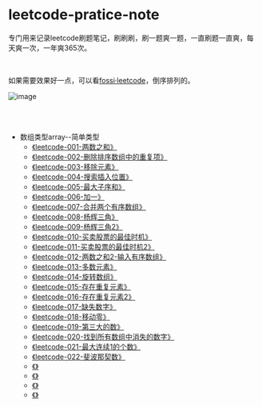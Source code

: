 # leetcode-pratice-note
专门用来记录leetcode刷题笔记，刷刷刷，刷一题爽一题，一直刷题一直爽，每天爽一次，一年爽365次。

<br/>

如果需要效果好一点，可以看[fossi·leetcode](https://sunweiguo.github.io/tags/leetcode/)，倒序排列的。

![image](http://bloghello.oursnail.cn/leetcode123.jpg)

</br>
</br>

- 数组类型array--简单类型
	- <a href="https://github.com/sunweiguo/leetcode-pratice-note/blob/master/array/001%E3%80%81%E4%B8%A4%E6%95%B0%E4%B9%8B%E5%92%8C.md">《leetcode-001-两数之和》</a>
	- <a href="https://github.com/sunweiguo/leetcode-pratice-note/blob/master/array/002%E3%80%81%E5%88%A0%E9%99%A4%E6%8E%92%E5%BA%8F%E6%95%B0%E7%BB%84%E4%B8%AD%E7%9A%84%E9%87%8D%E5%A4%8D%E9%A1%B9.md">《leetcode-002-删除排序数组中的重复项》</a>
	- <a href="https://github.com/sunweiguo/leetcode-pratice-note/blob/master/array/003%E3%80%81%E7%A7%BB%E9%99%A4%E5%85%83%E7%B4%A0.md">《leetcode-003-移除元素》</a>
	- <a href="https://github.com/sunweiguo/leetcode-pratice-note/blob/master/array/004%E3%80%81%E6%90%9C%E7%B4%A2%E6%8F%92%E5%85%A5%E4%BD%8D%E7%BD%AE.md">《leetcode-004-搜索插入位置》</a>
	- <a href="https://github.com/sunweiguo/leetcode-pratice-note/blob/master/array/005%E3%80%81%E6%9C%80%E5%A4%A7%E5%AD%90%E5%BA%8F%E5%92%8C.md">《leetcode-005-最大子序和》</a>
	- <a href="https://github.com/sunweiguo/leetcode-pratice-note/blob/master/array/006%E3%80%81%E5%8A%A0%E4%B8%80.md">《leetcode-006-加一》</a>
	- <a href="https://github.com/sunweiguo/leetcode-pratice-note/blob/master/array/007%E3%80%81%E5%90%88%E5%B9%B6%E4%B8%A4%E4%B8%AA%E6%9C%89%E5%BA%8F%E6%95%B0%E7%BB%84.md">《leetcode-007-合并两个有序数组》</a>
	- <a href="https://github.com/sunweiguo/leetcode-pratice-note/blob/master/array/008%E3%80%81%E6%9D%A8%E8%BE%89%E4%B8%89%E8%A7%92.md">《leetcode-008-杨辉三角》</a>
	- <a href="https://github.com/sunweiguo/leetcode-pratice-note/blob/master/array/009%E3%80%81%E6%9D%A8%E8%BE%89%E4%B8%89%E8%A7%922.md">《leetcode-009-杨辉三角2》</a>
	- <a href="https://github.com/sunweiguo/leetcode-pratice-note/blob/master/array/010%E3%80%81%E4%B9%B0%E5%8D%96%E8%82%A1%E7%A5%A8%E7%9A%84%E6%9C%80%E4%BD%B3%E6%97%B6%E6%9C%BA.md">《leetcode-010-买卖股票的最佳时机》</a>
	- <a href="https://github.com/sunweiguo/leetcode-pratice-note/blob/master/array/011%E3%80%81%E4%B9%B0%E5%8D%96%E8%82%A1%E7%A5%A8%E7%9A%84%E6%9C%80%E4%BD%B3%E6%97%B6%E6%9C%BA2.md">《leetcode-011-买卖股票的最佳时机2》</a>
	- <a href="https://github.com/sunweiguo/leetcode-pratice-note/blob/master/array/012%E3%80%81%E4%B8%A4%E6%95%B0%E4%B9%8B%E5%92%8C%20II%20-%20%E8%BE%93%E5%85%A5%E6%9C%89%E5%BA%8F%E6%95%B0%E7%BB%84.md">《leetcode-012-两数之和2-输入有序数组》</a>
	- <a href="https://github.com/sunweiguo/leetcode-pratice-note/blob/master/array/013%E3%80%81%E5%A4%9A%E6%95%B0%E5%85%83%E7%B4%A0.md">《leetcode-013-多数元素》</a>
	- <a href="https://github.com/sunweiguo/leetcode-pratice-note/blob/master/array/014%E3%80%81%E6%97%8B%E8%BD%AC%E6%95%B0%E7%BB%84.md">《leetcode-014-旋转数组》</a>	
	- <a href="https://github.com/sunweiguo/leetcode-pratice-note/blob/master/array/015%E3%80%81%E5%AD%98%E5%9C%A8%E9%87%8D%E5%A4%8D%E5%85%83%E7%B4%A0.md">《leetcode-015-存在重复元素》</a>	
	- <a href="https://github.com/sunweiguo/leetcode-pratice-note/blob/master/array/016%E3%80%81%E5%AD%98%E5%9C%A8%E9%87%8D%E5%A4%8D%E5%85%83%E7%B4%A02.md">《leetcode-016-存在重复元素2》</a>	
	- <a href="https://github.com/sunweiguo/leetcode-pratice-note/blob/master/array/017%E3%80%81%E7%BC%BA%E5%A4%B1%E6%95%B0%E5%AD%97.md">《leetcode-017-缺失数字》</a>	
	- <a href="https://github.com/sunweiguo/leetcode-pratice-note/blob/master/array/018%E3%80%81%E7%A7%BB%E5%8A%A8%E9%9B%B6.md">《leetcode-018-移动零》</a>	
	- <a href="https://github.com/sunweiguo/leetcode-pratice-note/blob/master/array/019%E3%80%81%E7%AC%AC%E4%B8%89%E5%A4%A7%E7%9A%84%E6%95%B0.md">《leetcode-019-第三大的数》</a>	
	- <a href="https://github.com/sunweiguo/leetcode-pratice-note/blob/master/array/020%E3%80%81%E6%89%BE%E5%88%B0%E6%89%80%E6%9C%89%E6%95%B0%E7%BB%84%E4%B8%AD%E6%B6%88%E5%A4%B1%E7%9A%84%E6%95%B0%E5%AD%97.md">《leetcode-020-找到所有数组中消失的数字》</a>	
	- <a href="https://github.com/sunweiguo/leetcode-pratice-note/blob/master/array/021%E3%80%81%E6%9C%80%E5%A4%A7%E8%BF%9E%E7%BB%AD1%E7%9A%84%E4%B8%AA%E6%95%B0.md">《leetcode-021-最大连续1的个数》</a>	
	- <a href="">《leetcode-022-斐波那契数》</a>	
	- <a href="">《》</a>	
	- <a href="">《》</a>	
	- <a href="">《》</a>	
	- <a href="">《》</a>	



